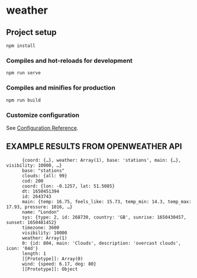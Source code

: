 # weather

## Project setup

```
npm install
```

### Compiles and hot-reloads for development

```
npm run serve
```

### Compiles and minifies for production

```
npm run build
```

### Customize configuration

See [Configuration Reference](https://cli.vuejs.org/config/).

## EXAMPLE RESULTS FROM OPENWEATHER API

```
      {coord: {…}, weather: Array(1), base: 'stations', main: {…}, visibility: 10000, …}
      base: "stations"
      clouds: {all: 99}
      cod: 200
      coord: {lon: -0.1257, lat: 51.5085}
      dt: 1650451394
      id: 2643743
      main: {temp: 16.75, feels_like: 15.73, temp_min: 14.3, temp_max: 17.93, pressure: 1016, …}
      name: "London"
      sys: {type: 2, id: 268730, country: 'GB', sunrise: 1650430457, sunset: 1650481452}
      timezone: 3600
      visibility: 10000
      weather: Array(1)
      0: {id: 804, main: 'Clouds', description: 'overcast clouds', icon: '04d'}
      length: 1
      [[Prototype]]: Array(0)
      wind: {speed: 6.17, deg: 80}
      [[Prototype]]: Object
```
